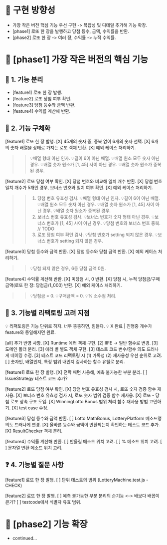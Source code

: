 # 📍 구현 방향성

- 가장 작은 버전 핵심 기능 우선 구현 -> 복잡성 및 디테일 추가해 기능 확장.
- [phase1] 로또 한 장을 발행하고 당첨 등수, 금액, 수익률을 반환.
- [phase2] 로또 한 장 -> 여러 장, 수익률 -> 누적 수익률.

# 📍 [phase1] 가장 작은 버전의 핵심 기능

## 🎯 1. 기능 분리

- [feature1] 로또 한 장 발행.
- [feature2] 로또 당첨 여부 확인.
- [feature3] 당첨 등수와 금액 반환.
- [feature4] 수익률 계산해 반환.

## 📝 2. 기능 구체화

[feature1] 로또 한 장 발행.
[X] 45개의 숫자 중, 중복 없이 6개의 숫자 선택.
[X] 6개의 숫자 배열을 상태로 가지는 로또 객체 반환.
[X] 예외 케이스 처리하기.

> > 💡배열 형태 아닌 인자.
> > 💡길이 6이 아닌 배열.
> > 💡배열 원소 모두 숫자 아닌 경우.
> > 💡배열 슷자 원소가 [1, 45] 사이 아닌 경우.
> > 💡배열 슷자 원소가 중복된 경우.

[feature2] 로또 당첨 여부 확인.
[X] 당첨 번호와 비교해 일치 개수 반환.
[X] 당첨 번호 일치 개수가 5개인 경우, 보너스 번호와 일치 여부 확인.
[X] 예외 케이스 처리하기.

> > 1.  당첨 번호 유효성 검사.
> >     💡배열 형태 아닌 인자.
> >     💡길이 6이 아닌 배열.
> >     💡배열 원소 모두 숫자 아닌 경우.
> >     💡배열 슷자 원소가 [1, 45] 사이 아닌 경우.
> >     💡배열 슷자 원소가 중복된 경우.
> > 2.  보너스 번호 유효성 검사.
> >     💡보너스 번호가 숫자 형태 아닌 경우.
> >     💡보너스 번호가 [1, 45] 사이 아닌 경우.
> >     💡당첨 번호와 보너스 번호 중복.
> >     // TODO
> > 3.  로또 당첨 여부 확인 검사.
> >     💡당첨 번호가 setting 되지 않은 경우.
> >     💡보너스 번호가 setting 되지 않은 경우.

[feature3] 당첨 등수와 금액 반환.
[X] 당첨 등수와 당첨 금액 반환.
[X] 예외 케이스 처리하기.

> > 💡당첨 되지 않은 경우, 6등 당첨 금액 0원.

[feature4] 수익률 계산해 반환.
[X] 미당첨 시, 0 반환.
[X] 당첨 시, 누적 당첨금/구매금액(로또 한 장: 당첨금/1_000) 반환.
[X] 예외 케이스 처리하기.

> > 💡당첨금 = 0.
> > 💡구매금액 = 0.
> > 💡% 소수점 처리.

## 🔧 3. 기능별 리팩토링 고려 지점

💡 리팩토링은 기능 단위로 하자. 너무 뚱뚱하면, 힘들다.
💡 X 완료 | 진행중 개수가 feature와 동일해지면 완료.

[all] 추가 반영 사항.
[X] Runtime 에러 객체 구현.
[2] IIFE -> 일반 함수로 변경.
[3] 도메인 폴더 분리.
[3] 에러 별 별도 객체 구현.
[3] 테스트 코드 변수/함수 의도 드러나게 네이밍 수정.
[3] 테스트 코드 리팩토링 시 (1) 가독성 (2) 재사용성 우선 순위로 고려.
[ ] 숫자인, 배열인지, 특정 범위 내인지 검사하는 함수 유틸로 분리.

[feature1] 로또 한 장 발행.
[X] 전략 패턴 사용해, 예측 불가능한 부분 분리.
[ ] IssueStrategy 테스트 코드 추가?

[feature2] 로또 당첨 여부 확인.
[X] 당첨 번호 유효성 검사 시, 로또 숫자 검증 함수 재사용.
[X] 보너스 번호 유효성 검사 시, 로또 숫자 범위 검증 함수 재사용.
[X] 로또 - 당첨 로또 상속 구조 도입.
[X] WinningLotto Bonus 범위 처리 함수 재사용 방법 고민하기.
[X] test case 수정.

[feature3] 당첨 등수와 금액 반환.
[ ] Lotto MathBonus, LotteryPlatform 메소드명 의도 드러나게 변경.
[X] 올바른 등수와 금액이 반환되는지 확인하는 테스트 코드 추가.
[X] ResultChecker 객체 분리.

[feature4] 수익률 계산해 반환.
[ ] 반올림 메소드 위치 고려.
[ ] % 메소드 위치 고려.
[ ] 문자열 변환 메소드 위치 고려.

## ❓ 4. 기능별 질문 사항

[feature1] 로또 한 장 발행.
[ ] 단위 테스트의 범위 (LotteryMachine.test.js - CHECK)

[feature2] 로또 한 장 발행.
[ ] 예측 불가능한 부분 분리의 순기능 <-> 배보다 배꼽이 큰가?
[ ] testcode에서 식별자 유효 범위.

# 📍 [phase2] 기능 확장

- continued...
